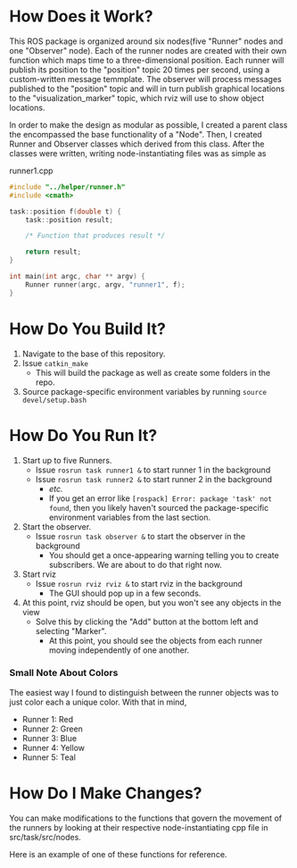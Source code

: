 # How Does it Work?

This ROS package is organized around six nodes(five "Runner" nodes and one "Observer" node).  Each of the runner nodes are created with their own function which maps time to a three-dimensional position.  Each runner will publish its position to the "position" topic 20 times per second, using a custom-written message temmplate.  The observer will process messages published to the "position" topic and will in turn publish graphical locations to the "visualization_marker" topic, which rviz will use to show object locations.

In order to make the design as modular as possible, I created a parent class the encompassed the base functionality of a "Node".  Then, I created Runner and Observer classes which derived from this class.  After the classes were written, writing node-instantiating files was as simple as


runner1.cpp
~~~c
#include "../helper/runner.h"
#include <cmath>

task::position f(double t) {
    task::position result;

    /* Function that produces result */

    return result;
}

int main(int argc, char ** argv) {
    Runner runner(argc, argv, "runner1", f);
}
~~~

# How Do You Build It?

1. Navigate to the base of this repository.
2. Issue `catkin_make`
    * This will build the package as well as create some folders in the repo.
3. Source package-specific environment variables by running `source devel/setup.bash`

# How Do You Run It?

1. Start up to five Runners.
    * Issue `rosrun task runner1 &` to start runner 1 in the background
    * Issue `rosrun task runner2 &` to start runner 2 in the background
        + *etc.*
        + If you get an error like `[rospack] Error: package 'task' not found`, then you likely haven't sourced the package-specific environment variables from the last section.
2. Start the observer.
    * Issue `rosrun task observer &` to start the observer in the background
        + You should get a once-appearing warning telling you to create subscribers.  We are about to do that right now.
3. Start rviz
    * Issue `rosrun rviz rviz &` to start rviz in the background
        + The GUI should pop up in a few seconds.
4. At this point, rviz should be open, but you won't see any objects in the view
    * Solve this by clicking the "Add" button at the bottom left and selecting "Marker".
        + At this point, you should see the objects from each runner moving independently of one another.

### Small Note About Colors

The easiest way I found to distinguish between the runner objects was to just color each a unique color.  With that in mind,

- Runner 1: Red
- Runner 2: Green
- Runner 3: Blue
- Runner 4: Yellow
- Runner 5: Teal


# How Do I Make Changes?

You can make modifications to the functions that govern the movement of the runners by looking at their respective node-instantiating cpp file in src/task/src/nodes.

Here is an example of one of these functions for reference.
